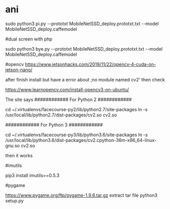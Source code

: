 # ani
sudo python3 pi.py --prototxt MobileNetSSD_deploy.prototxt.txt --model MobileNetSSD_deploy.caffemodel


#dual screen with php


sudo python3 bye.py --prototxt MobileNetSSD_deploy.prototxt.txt --model MobileNetSSD_deploy.caffemodel



#opencv
https://www.jetsonhacks.com/2019/11/22/opencv-4-cuda-on-jetson-nano/

after finish install
but have a error about ;no module named cv2'
then check 

https://www.learnopencv.com/install-opencv3-on-ubuntu/


The site says
############ For Python 2 ############

cd ~/.virtualenvs/facecourse-py2/lib/python2.7/site-packages
ln -s /usr/local/lib/python2.7/dist-packages/cv2.so cv2.so

############ For Python 3 ############

cd ~/.virtualenvs/facecourse-py3/lib/python3.6/site-packages
ln -s /usr/local/lib/python3.6/dist-packages/cv2.cpython-36m-x86_64-linux-gnu.so cv2.so

then it works


#imutils

pip3 install imutils==0.5.3

#pygame

https://www.pygame.org/ftp/pygame-1.9.6.tar.gz
extract tar file
python3 setup.py
